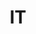 ---
post_id:    2021-IT
title:      IT
images:
  - ext:    00.jpg
    width:  1802
    height: 2400
    meta:   Lago d'Iseo
  - ext:    08.jpg
    width:  2400
    height: 1802
    meta:   Lago d'Iseo
  - ext:    02.jpg
    width:  2400
    height: 1802
    meta:   Santa Maddalena
  - ext:    01.jpg
    width:  2400
    height: 1802
    meta:   Santa Maddalena
  - ext:    06.jpg
    width:  2200
    height: 1651
    meta:   Col Plö Alt, Italian Dolomites, Badia
  - ext:    03.jpg
    width:  2400
    height: 1802
    meta:   Col Plö Alt, Italian Dolomites, Badia
tags:
  - Europe
---